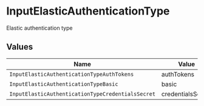 # InputElasticAuthenticationType

Elastic authentication type


## Values

| Name                                              | Value                                             |
| ------------------------------------------------- | ------------------------------------------------- |
| `InputElasticAuthenticationTypeAuthTokens`        | authTokens                                        |
| `InputElasticAuthenticationTypeBasic`             | basic                                             |
| `InputElasticAuthenticationTypeCredentialsSecret` | credentialsSecret                                 |